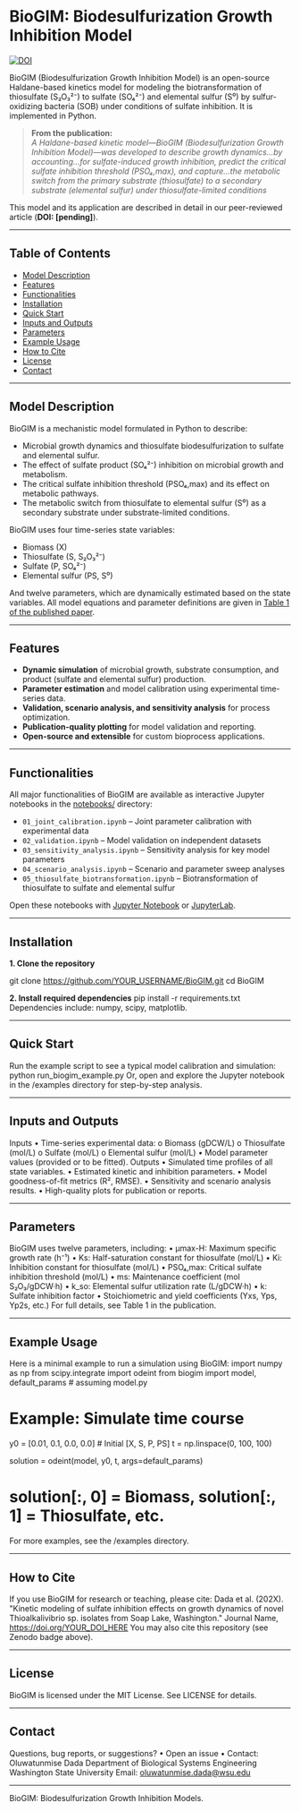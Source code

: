 # BioGIM: Biodesulfurization Growth Inhibition Model

[![DOI](https://zenodo.org/badge/DOI/YOUR_DOI_HERE.svg)](https://doi.org/YOUR_DOI_HERE)

BioGIM (Biodesulfurization Growth Inhibition Model) is an open-source Haldane-based kinetics model for modeling the biotransformation of thiosulfate (S₂O₃²⁻) to sulfate (SO₄²⁻) and elemental sulfur (S⁰) by sulfur-oxidizing bacteria (SOB) under conditions of sulfate inhibition. It is implemented in Python.

> **From the publication:**  
> *A Haldane-based kinetic model—BioGIM (Biodesulfurization Growth Inhibition Model)—was developed to describe growth dynamics...by accounting...for sulfate-induced growth inhibition, predict the critical sulfate inhibition threshold (PSO₄,max), and capture...the metabolic switch from the primary substrate (thiosulfate) to a secondary substrate (elemental sulfur) under thiosulfate-limited conditions*

This model and its application are described in detail in our peer-reviewed article (**DOI: [pending]**).

---

## Table of Contents

- [Model Description](#model-description)
- [Features](#features)
- [Functionalities](#functionalities)
- [Installation](#installation)
- [Quick Start](#quick-start)
- [Inputs and Outputs](#inputs-and-outputs)
- [Parameters](#parameters)
- [Example Usage](#example-usage)
- [How to Cite](#how-to-cite)
- [License](#license)
- [Contact](#contact)

---

## Model Description

BioGIM is a mechanistic model formulated in Python to describe:

- Microbial growth dynamics and thiosulfate biodesulfurization to sulfate and elemental sulfur.
- The effect of sulfate product (SO₄²⁻) inhibition on microbial growth and metabolism.
- The critical sulfate inhibition threshold (PSO₄,max) and its effect on metabolic pathways.
- The metabolic switch from thiosulfate to elemental sulfur (S⁰) as a secondary substrate under substrate-limited conditions.

BioGIM uses four time-series state variables:
- Biomass (X)
- Thiosulfate (S, S₂O₃²⁻)
- Sulfate (P, SO₄²⁻)
- Elemental sulfur (PS, S⁰)

And twelve parameters, which are dynamically estimated based on the state variables. All model equations and parameter definitions are given in [Table 1 of the published paper](https://doi.org/YOUR_DOI_HERE).

---

## Features

- **Dynamic simulation** of microbial growth, substrate consumption, and product (sulfate and elemental sulfur) production.
- **Parameter estimation** and model calibration using experimental time-series data.
- **Validation, scenario analysis, and sensitivity analysis** for process optimization.
- **Publication-quality plotting** for model validation and reporting.
- **Open-source and extensible** for custom bioprocess applications.

---

## Functionalities

All major functionalities of BioGIM are available as interactive Jupyter notebooks in the [notebooks/](notebooks/) directory:

- `01_joint_calibration.ipynb` – Joint parameter calibration with experimental data
- `02_validation.ipynb` – Model validation on independent datasets
- `03_sensitivity_analysis.ipynb` – Sensitivity analysis for key model parameters
- `04_scenario_analysis.ipynb` – Scenario and parameter sweep analyses
- `05_thiosulfate_biotransformation.ipynb` – Biotransformation of thiosulfate to sulfate and elemental sulfur

Open these notebooks with [Jupyter Notebook](https://jupyter.org/) or [JupyterLab](https://jupyterlab.readthedocs.io/).

---

## Installation

**1. Clone the repository**

git clone https://github.com/YOUR_USERNAME/BioGIM.git
cd BioGIM

**2. Install required dependencies**
pip install -r requirements.txt
Dependencies include: numpy, scipy, matplotlib.

---

## Quick Start
Run the example script to see a typical model calibration and simulation:
python run_biogim_example.py
Or, open and explore the Jupyter notebook in the /examples directory for step-by-step analysis.

---

## Inputs and Outputs
Inputs
•	Time-series experimental data:
o	Biomass (gDCW/L)
o	Thiosulfate (mol/L)
o	Sulfate (mol/L)
o	Elemental sulfur (mol/L)
•	Model parameter values (provided or to be fitted).
Outputs
•	Simulated time profiles of all state variables.
•	Estimated kinetic and inhibition parameters.
•	Model goodness-of-fit metrics (R², RMSE).
•	Sensitivity and scenario analysis results.
•	High-quality plots for publication or reports.

---

## Parameters
BioGIM uses twelve parameters, including:
•	μmax-H: Maximum specific growth rate (h⁻¹)
•	Ks: Half-saturation constant for thiosulfate (mol/L)
•	Ki: Inhibition constant for thiosulfate (mol/L)
•	PSO₄,max: Critical sulfate inhibition threshold (mol/L)
•	ms: Maintenance coefficient (mol S₂O₃/gDCW·h)
•	k_so: Elemental sulfur utilization rate (L/gDCW·h)
•	k: Sulfate inhibition factor
•	Stoichiometric and yield coefficients (Yxs, Yps, Yp2s, etc.)
For full details, see Table 1 in the publication.

---

## Example Usage
Here is a minimal example to run a simulation using BioGIM:
import numpy as np
from scipy.integrate import odeint
from biogim import model, default_params  # assuming model.py

# Example: Simulate time course
y0 = [0.01, 0.1, 0.0, 0.0]  # Initial [X, S, P, PS]
t = np.linspace(0, 100, 100)

solution = odeint(model, y0, t, args=default_params)
# solution[:, 0] = Biomass, solution[:, 1] = Thiosulfate, etc.
For more examples, see the /examples directory.

---

## How to Cite
If you use BioGIM for research or teaching, please cite:
Dada et al. (202X).
"Kinetic modeling of sulfate inhibition effects on growth dynamics of novel Thioalkalivibrio sp. isolates from Soap Lake, Washington." Journal Name, https://doi.org/YOUR_DOI_HERE
You may also cite this repository (see Zenodo badge above).

---

## License
BioGIM is licensed under the MIT License. See LICENSE for details.

---

## Contact
Questions, bug reports, or suggestions?
•	Open an issue
•	Contact:
Oluwatunmise Dada
Department of Biological Systems Engineering
Washington State University
Email: oluwatunmise.dada@wsu.edu


________________________________________
BioGIM: Biodesulfurization Growth Inhibition Models.



